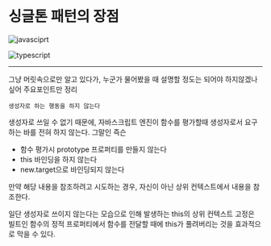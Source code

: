 # **싱글톤 패턴의 장점**

![javasciprt](https://img.shields.io/badge/javascript-up%20to%20date-yellow)

![typescript](https://img.shields.io/badge/typescript-up%20to%20date-blue)

---

그냥 머릿속으로만 알고 있다가, 누군가 물어봤을 때 설명할 정도는 되어야 하지않겠나 싶어 주요포인트만 정리

    생성자로 하는 행동을 하지 않는다

생성자로 쓰일 수 없기 때문에, 자바스크립트 엔진이 함수를 평가할때 생성자로서 요구하는 바를 전혀 하지 않는다. 그말인 즉슨

<ul>
  <li>함수 평가시 prototype 프로퍼티를 만들지 않는다</li>
  <li>this 바인딩을 하지 않는다</li>
  <li>new.target으로 바인딩되지 않는다</li>
</ul>

만약 해당 내용을 참조하려고 시도하는 경우, 자신이 아닌 상위 컨텍스트에서 내용을 참조한다.

일단 생성자로 쓰이지 않는다는 모습으로 인해 발생하는 this의 상위 컨텍스트 고정은 빌트인 함수의 정적 프로퍼티에서 함수를 전달할 때에 this가 풀려버리는 것을 효과적으로 막을 수 있다.
